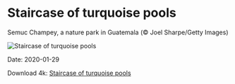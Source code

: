 # Staircase of turquoise pools

Semuc Champey, a nature park in Guatemala (© Joel Sharpe/Getty Images)

![Staircase of turquoise pools](https://bing.com/th?id=OHR.SemucChampey_EN-US8613323076_UHD.jpg&rf=LaDigue_UHD.jpg&pid=hp&w=1024&h=576)

Date: 2020-01-29

Download 4k: [Staircase of turquoise pools](https://bing.com/th?id=OHR.SemucChampey_EN-US8613323076_UHD.jpg&rf=LaDigue_UHD.jpg&pid=hp&w=3840&h=2160)

